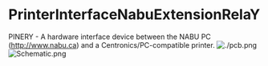 # PrinterInterfaceNabuExtensionRelaY
PINERY - A hardware interface device between the NABU PC (http://www.nabu.ca) and a Centronics/PC-compatible printer.
![./pcb.png](PCB)
![Schematic.png](Schematic)
